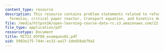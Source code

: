 ```yaml
---
content_type: resource
description: This resource contains problem statements related to refueling, factor
  formulas, critical paper reactor, transport equation, and kinetics model.
file: /media/https%3A/open-learning-course-data-rc.s3.amazonaws.com/22-05-neutron-science-and-reactor-physics-fall-2009/5983e175744cec32aa171ded58ab79a2_MIT22_05F09_examques02.pdf
file_type: application/pdf
resourcetype: Document
title: MIT22_05F09_examques02.pdf
uid: 5983e175-744c-ec32-aa17-1ded58ab79a2
---
```

